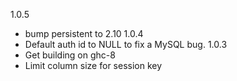 1.0.5
* bump persistent to 2.10
1.0.4
* Default auth id to NULL to fix a MySQL bug.
1.0.3
* Get building on ghc-8
* Limit column size for session key
